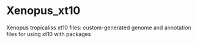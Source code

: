 # Xenopus_xt10
Xenopus tropicaliss xt10 files: custom-generated genome and annotation files for using xt10 with packages
